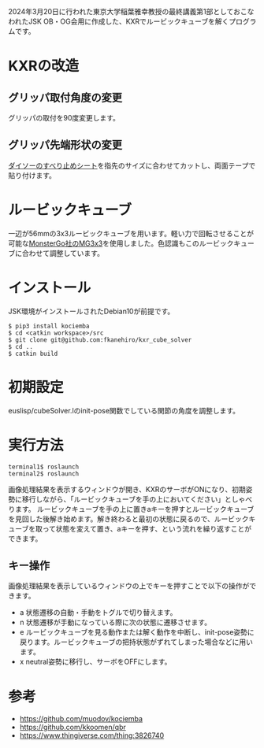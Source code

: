 
2024年3月20日に行われた東京大学稲葉雅幸教授の最終講義第1部としておこなわれたJSK OB・OG会用に作成した、KXRでルービックキューブを解くプログラムです。

# KXRの改造
## グリッパ取付角度の変更
グリッパの取付を90度変更します。
## グリッパ先端形状の変更
[ダイソーのすべり止めシート](https://jp.daisonet.com/collections/living0223/products/4940921833423)を指先のサイズに合わせてカットし、両面テープで貼り付けます。
# ルービックキューブ
一辺が56mmの3x3ルービックキューブを用います。軽い力で回転させることが可能な[MonsterGo社のMG3x3](https://www.amazon.co.jp/gp/product/B0B67PYMHB/ref=ppx_yo_dt_b_asin_title_o03_s00?ie=UTF8&th=1)を使用しました。色認識もこのルービックキューブに合わせて調整しています。
# インストール
JSK環境がインストールされたDebian10が前提です。
```
$ pip3 install kociemba
$ cd <catkin workspace>/src
$ git clone git@github.com:fkanehiro/kxr_cube_solver
$ cd ..
$ catkin build
```
# 初期設定
euslisp/cubeSolver.lのinit-pose関数でしている関節の角度を調整します。
# 実行方法
```
terminal1$ roslaunch
terminal2$ roslaunch
```
画像処理結果を表示するウィンドウが開き、KXRのサーボがONになり、初期姿勢に移行しながら、「ルービックキューブを手の上においてください」としゃべります。
ルービックキューブを手の上に置きaキーを押すとルービックキューブを見回した後解き始めます。解き終わると最初の状態に戻るので、ルービックキューブを取って状態を変えて置き、aキーを押す、という流れを繰り返すことができます。

## キー操作
画像処理結果を表示しているウィンドウの上でキーを押すことで以下の操作ができます。
- a 状態遷移の自動・手動をトグルで切り替えます。
- n 状態遷移が手動になっている際に次の状態に遷移させます。
- e ルービックキューブを見る動作または解く動作を中断し、init-pose姿勢に戻ります。ルービックキューブの把持状態がずれてしまった場合などに用います。
- x neutral姿勢に移行し、サーボをOFFにします。
# 参考
- https://github.com/muodov/kociemba
- https://github.com/kkoomen/qbr
- https://www.thingiverse.com/thing:3826740
   
